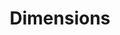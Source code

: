---
bigquery: https://console.cloud.google.com/bigquery?p=covid-19-dimensions-ai&page=table&d=data&t=publications
contributors: Digital Science, https://www.digital-science.com/
cost: Free for personal, non-commercial use.
description: Dimensions contains more than 100 million publications, ranging from
  articles published in scholarly journals, books and book chapters, to preprints
  and conference proceedings. All publications are contextualized with linked data
  sets, funding, publications, patents, clinical trials, and policy documents. You
  can also view associated categories, funders, institutions, and researcher profiles.
documentation: https://docs.dimensions.ai/bigquery/index.html
last_edit: 04/11/2022, 20:59:33
location: https://www.dimensions.ai/products/free/
maintained_by: Digital Science, https://www.digital-science.com/
schema_fields:
- funder_org_countries
- date_imported_gbq
- arxiv_id
- repository_name
- category_hrcs_rac
- source_id
- concepts
- associated_publication_doi
- kind
- description
- funding_jpy
- funding_currency
- book_title
- authors
- current_assignee
- research_orgs
- open_access_categories
- organisation_details
- funding_gbp
- priority_year
- address
- category_bra
- date_modified
- citations
- category_icrp_cso
- filing_year
- journal
- funder_org_state_codes
- category_uoa
- publication_ids
- funding_cny
- date
- conference
- original_title
- date_online
- email_address
- research_org_country_names
- start_year
- funder_countries
- inventor_names
- current_assignee_orgs
- citations_count
- parent_id
- status
- brief_title
- external_ids
- clinical_trial_ids
- mesh_terms
- acronym
- funder_orgs
- research_org_countries
- filing_status
- grant_number
- patent_ids
- category_hra
- abstract
- associated_publication_arxiv_id
- publisher
- proceedings_title
- links
- priority_date
- research_org_city_names
- registry
- title
- funding_eur
- funding_chf
- funding_amount
- pmid
- investigators
- funder_org
- date_print
- assignee_orgs
- mesh_headings
- funding_details
- legal_events
- funding_nzd
- original_assignee_countries
- funding_usd
- reference_ids
- end_year
- isbn
- phase
- established
- wikipedia_url
- category_hrcs_hc
- categories
- issue
- expiration_year
- research_org_state_names
- end_date
- name
- publication_year
- embargo_date
- jurisdiction
- cited_by_ids
- associated_publication_id
- category_sdg
- research_org_cities
- pages
- resulting_publication_doi
- repository_id
- eisbn
- legal_status
- volume
- journal_lists
- expiration_date
- open_access_categories_v2
- funder_org_cities
- category_rcdc
- acknowledgements
- date_normal
- linkout
- granted_date
- pmcid
- filing_date
- category_for
- subtitles
- original_assignee
- aliases
- researcher_ids
- relationships
- family_id
- category_icrp_ct
- conditions
- types
- repository_url
- original_assignee_orgs
- assignee_countries
- start_date
- associated_publication_pmid
- granted_year
- current_assignee_countries
- type
- id
- resulting_publication_ids
- foa_number
- altmetrics
- funding_cad
- gender
- year
- editors
- book_series_title
- family_count
- language
- publication_date
- cpc
- application_number
- metrics
- interventions
- active_years
- funder_org_acronyms
- supporting_grant_ids
- original_abstract
- research_org_state_codes
- acronyms
- funding_aud
- citation_string
- ipcr
- created_date
- date_inserted
- labels
- doi
- associated_grant_ids
- license
- family_members_ids
shortname: dimensions
tags:
- scholarly literature
- patents
- funding
- clinical trials
- academic profiles
terms_of_use: 'Use of both the Dimensions COVID-19 dataset and full Dimensions dataset
  are subject to the Dimensions Terms of use: https://www.dimensions.ai/policies-terms-legal '
title: Dimensions
uuid: dcff88bd-fe6b-4fdb-8159-809bf9d7bc1c
---